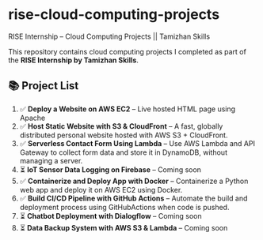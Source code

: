 # rise-cloud-computing-projects
RISE Internship – Cloud Computing Projects || Tamizhan Skills

This repository contains cloud computing projects I completed as part of the **RISE Internship by Tamizhan Skills**.

## 📚 Project List

1. ✅ **Deploy a Website on AWS EC2** – Live hosted HTML page using Apache
2. ✅ **Host Static Website with S3 & CloudFront** – A fast, globally distributed personal website hosted with AWS S3 + CloudFront.
3. ✅ **Serverless Contact Form Using Lambda** – Use AWS Lambda and API Gateway to collect form data and store it in DynamoDB, without managing a server.
4. ⏳ **IoT Sensor Data Logging on Firebase** – Coming soon
5. ✅ **Containerize and Deploy App with Docker** – Containerize a Python web app and deploy it on AWS EC2 using Docker.
6. ✅ **Build CI/CD Pipeline with GitHub Actions** – Automate the build and deployment process using GitHubActions when code is pushed.
7. ⏳ **Chatbot Deployment with Dialogflow** – Coming soon
8. ⏳ **Data Backup System with AWS S3 & Lambda** – Coming soon
